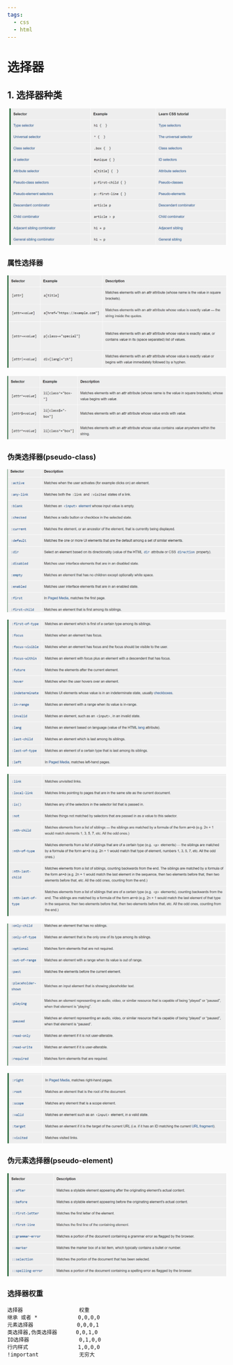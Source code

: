 ```yaml
---
tags:
  - css
  - html
---
```


# 选择器

## 1. 选择器种类

![](./image/select_sum.png)

### 属性选择器

![](./image/select_attr.png)

![](./image/select_attr2.png)

### 伪类选择器(pseudo-class)



![](./image/pseudo-class1.png)

![](./image/pseudo-class2.png)

![](./image/pseudo-class3.png)

![](./image/pseudo-class4.png)

![](./image/pseudo-class5.png)

### 伪元素选择器(pseudo-element)

![](./image/pseudo-ele.png)

### 选择器权重

```shell
选择器                  权重
继承 或者 *             0,0,0,0
元素选择器              0,0,0,1
类选择器,伪类选择器      0,0,1,0
ID选择器                0,1,0,0
行内样式                1,0,0,0
!important             无穷大
```







